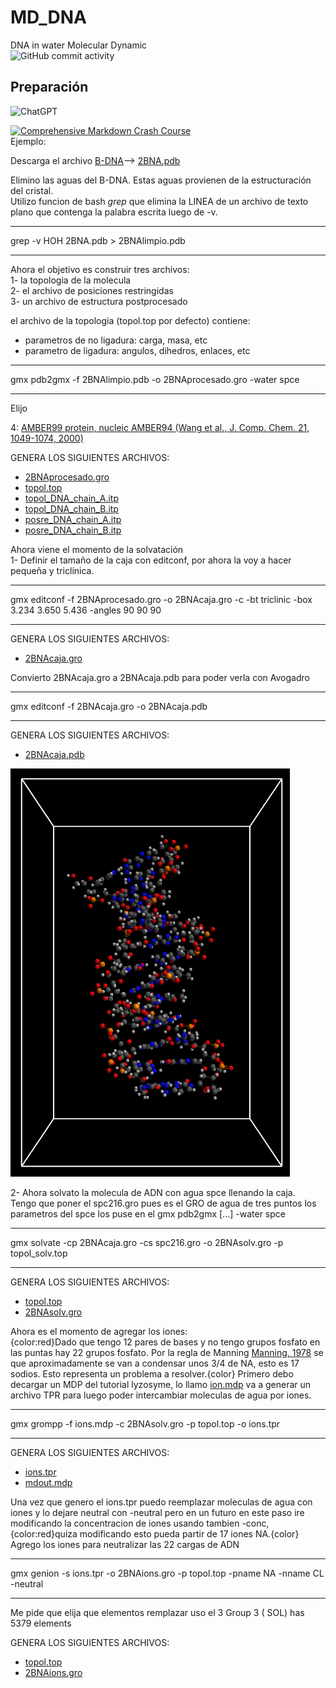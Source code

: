 # MD_DNA
DNA in water Molecular Dynamic  
![GitHub commit activity](https://img.shields.io/github/commit-activity/m/tnavarrofebre/MD_DNA)

## Preparación

![ChatGPT](https://img.shields.io/badge/chatGPT-74aa9c?style=for-the-badge&logo=openai&logoColor=white)

[![Comprehensive Markdown Crash Course](https://markdown-videos.deta.dev/youtube/FEa2diI2qgA)](https://www.youtube.com/watch?v=FEa2diI2qgA)  
Ejemplo:

Descarga el archivo [B-DNA](https://github.com/tnavarrofebre/MD_DNA/blob/main/Preparacion/2BNA.pdb)--> [2BNA.pdb](https://www.rcsb.org/structure/2bna)

Elimino las aguas del B-DNA. Estas aguas provienen de la estructuración del cristal.  
Utilizo funcion de bash <i>grep</i> que elimina la LINEA de un archivo de texto plano que contenga la palabra escrita luego de -v. 
_____________________________________
grep -v HOH 2BNA.pdb > 2BNAlimpio.pdb
_____________________________________

Ahora el objetivo es construir tres archivos:  
1- la topologia de la molecula  
2- el archivo de posiciones restringidas  
3- un archivo de estructura postprocesado

el archivo de la topologia (topol.top por defecto) contiene:
* parametros de no ligadura: carga, masa, etc
* parametro de ligadura: angulos, dihedros, enlaces, etc

_____________________________________
gmx pdb2gmx -f 2BNAlimpio.pdb -o 2BNAprocesado.gro -water spce
_____________________________________
Elijo

4: [AMBER99 protein, nucleic AMBER94 (Wang et al., J. Comp. Chem. 21, 1049-1074, 2000)](https://doi.org/10.1002/1096-987X(200009)21:12<1049::AID-JCC3>3.0.CO;2-F)

GENERA LOS SIGUIENTES ARCHIVOS:
* [2BNAprocesado.gro](https://github.com/tnavarrofebre/MD_DNA/blob/main/Preparacion/2BNAprocesado.gro) 
* [topol.top](https://github.com/tnavarrofebre/MD_DNA/blob/main/Preparacion/#topol.top.1#) 
* [topol_DNA_chain_A.itp](https://github.com/tnavarrofebre/MD_DNA/blob/main/Preparacion/topol_DNA_chain_A.itp) 
* [topol_DNA_chain_B.itp](https://github.com/tnavarrofebre/MD_DNA/blob/main/Preparacion/topol_DNA_chain_B.itp) 
* [posre_DNA_chain_A.itp](https://github.com/tnavarrofebre/MD_DNA/blob/main/Preparacion/posre_DNA_chain_A.itp) 
* [posre_DNA_chain_B.itp](https://github.com/tnavarrofebre/MD_DNA/blob/main/Preparacion/posre_DNA_chain_B.itp) 

Ahora viene el momento de la solvatación  
1- Definir el tamaño de la caja con editconf, por ahora la voy a hacer pequeña y triclínica.  
____________________________
gmx editconf -f 2BNAprocesado.gro -o 2BNAcaja.gro -c -bt triclinic
-box 3.234  3.650  5.436 -angles 90 90 90
____________________________ 

GENERA LOS SIGUIENTES ARCHIVOS:
* [2BNAcaja.gro](https://github.com/tnavarrofebre/MD_DNA/blob/main/Preparacion/2BNAcaja.gro)

Convierto 2BNAcaja.gro a 2BNAcaja.pdb para poder verla con Avogadro
________________________________
gmx editconf -f 2BNAcaja.gro -o 2BNAcaja.pdb
________________________________

GENERA LOS SIGUIENTES ARCHIVOS:
* [2BNAcaja.pdb](https://github.com/tnavarrofebre/MD_DNA/blob/main/Preparacion/2BNAcaja.pdb)

![2BNA en caja triclinica de medidas 3.234,3.650,5.436 y angulos 90,90,90](https://github.com/tnavarrofebre/MD_DNA/blob/main/Preparacion/imagenes/2BNAcaja.png)

2- Ahora solvato la molecula de ADN con agua spce llenando la caja.  
Tengo que poner el spc216.gro pues es el GRO de agua de tres puntos los parametros del spce los puse en el gmx pdb2gmx [...] -water spce

___________________________
gmx solvate -cp 2BNAcaja.gro -cs spc216.gro -o 2BNAsolv.gro -p topol_solv.top
___________________________

GENERA LOS SIGUIENTES ARCHIVOS:
* [topol.top](https://github.com/tnavarrofebre/MD_DNA/blob/main/Preparacion/#topol.top.2#)
* [2BNAsolv.gro](https://github.com/tnavarrofebre/MD_DNA/blob/main/Preparacion/2BNAsolv.gro)

Ahora es el momento de agregar los iones:  
{color:red}Dado que tengo 12 pares de bases y no tengo grupos fosfato en las puntas hay 22 grupos fosfato. Por la regla de Manning [Manning, 1978](https://doi.org/10.1017/S0033583500002031) se que aproximadamente se van a condensar unos 3/4 de NA, esto es 17 sodios. Esto representa un problema a resolver.{color}
Primero debo decargar un MDP del tutorial lyzosyme, lo llamo [ion.mdp](https://github.com/tnavarrofebre/MD_DNA/blob/main/Preparacion/ions.mdp) va a generar un archivo TPR para luego poder intercambiar moleculas de agua por iones.

_______________________
gmx grompp -f ions.mdp -c 2BNAsolv.gro -p topol.top -o ions.tpr
_______________________

GENERA LOS SIGUIENTES ARCHIVOS:
* [ions.tpr](https://github.com/tnavarrofebre/MD_DNA/blob/main/Preparacion/ion.tpr)
* [mdout.mdp](https://github.com/tnavarrofebre/MD_DNA/blob/main/Preparacion/mdout.mdp)

Una vez que genero el ions.tpr puedo reemplazar moleculas de agua con iones y lo dejare neutral con -neutral pero en un futuro en este paso ire modificando la concentracion de iones usando tambien -conc, {color:red}quiza modificando esto pueda partir de 17 iones NA.{color}  
Agrego los iones para neutralizar las 22 cargas de ADN

_____________________________
gmx genion -s ions.tpr -o 2BNAions.gro -p topol.top -pname NA -nname
CL -neutral
_____________________________

Me pide que elija que elementos remplazar uso el 3
Group     3 (            SOL) has  5379 elements

GENERA LOS SIGUIENTES ARCHIVOS:
* [topol.top](https://github.com/tnavarrofebre/MD_DNA/blob/main/Preparacion/topol.top)
* [2BNAions.gro](https://github.com/tnavarrofebre/MD_DNA/blob/main/Preparacion/2BNAions.gro)
